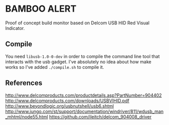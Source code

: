 BAMBOO ALERT
============
Proof of concept build monitor based on Delcom USB HID Red Visual Indicator. 


Compile
-------
You need `libusb-1.0-0-dev` in order to compile the command line tool that interacts with the usb gadget. 
I've absolutely no idea about how make works so I've added `./compile.sh` to compile it.


References
----------
http://www.delcomproducts.com/productdetails.asp?PartNumber=904402
http://www.delcomproducts.com/downloads/USBVIHID.pdf
http://www.beyondlogic.org/usbnutshell/usb6.shtml
http://www.jungo.com/st/support/documentation/windriver/811/wdusb_man_mhtml/node55.html
https://github.com/ileitch/delcom_904008_driver
